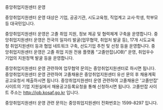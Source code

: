 중앙취업지원센터 운영


중앙취업지원센터 운영 대상은 기업, 공공기관, 시도교육청, 직업계고 교사·학생, 학부모 등 대국민입니다.


중앙취업지원센터 운영은 고졸 취업 지원, 정보 제공 및 협력체계 구축을 운영합니다.
중앙취업지원센터 운영은 전국의 일자리 발굴(업무협약, 취업처 발굴 등), 17개 시도교육청 취업지원센터 등과 협업 네트워크 구축, 선도기업 추천 및 선정 등을 운영합니다.
중앙취업지원센터 운영은 고졸 취업 지원 전용 플랫폼 “고졸만잡(JOB)” 운영, 취업우수 기업의 지원정책 발굴 등을 운영합니다.


중앙취업지원센터 운영 관련하여 업무협약 문의는 중앙취업지원센터로 하시면 됩니다.
중앙취업지원센터 운영 관련하여 고졸채용은 중앙취업지원센터 유선 문의 후 채용계획공고요청서 제출하시면 됩니다.
중앙취업지원센터 운영 관련하여 고졸채용은 '고졸만잡' 사이트의 기업 지원실에서 채용공고등록요청을 통해 신청하시면 됩니다.
고졸만잡 사이트 주소는 http://job.kosaf.go.kr 입니다.


중앙취업지원센터 운영 관련 문의는 중앙취업지원센터 전화번호는 1599-8297 입니다.